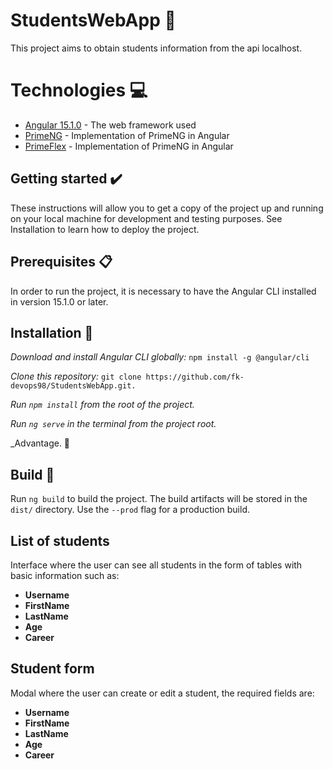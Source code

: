 # StudentsWebApp 🧾
This project aims to obtain students information from the api localhost.

# Technologies 💻

* [Angular 15.1.0](https://angular.io/cli) - The web framework used
* [PrimeNG](https://primeng.org/) - Implementation of PrimeNG in Angular
* [PrimeFlex](https://primeng.org/) - Implementation of PrimeNG in Angular

## Getting started ✔️

These instructions will allow you to get a copy of the project up and running on your local machine for development and testing purposes.
See Installation to learn how to deploy the project.

## Prerequisites 📋

In order to run the project, it is necessary to have the Angular CLI installed in version 15.1.0 or later.

## Installation  🔧

_Download and install Angular CLI globally:_ ```npm install -g @angular/cli```

_Clone this repository:_ ```git clone https://github.com/fk-devops98/StudentsWebApp.git.```

_Run ```npm install``` from the root of the project._

_Run ```ng serve``` in the terminal from the project root._

_Advantage. 🎉

## Build 🚀

Run  `ng build`  to build the project. The build artifacts will be stored in the  `dist/`  directory. Use the  `--prod`  flag for a production build.

## List of students

Interface where the user can see all students in the form of tables with basic information such as:

-   **Username**
-   **FirstName**
-   **LastName**
-   **Age**
-   **Career**

## Student form

Modal where the user can create or edit a student, the required fields are:

-   **Username**
-   **FirstName**
-   **LastName**
-   **Age**
-   **Career**
